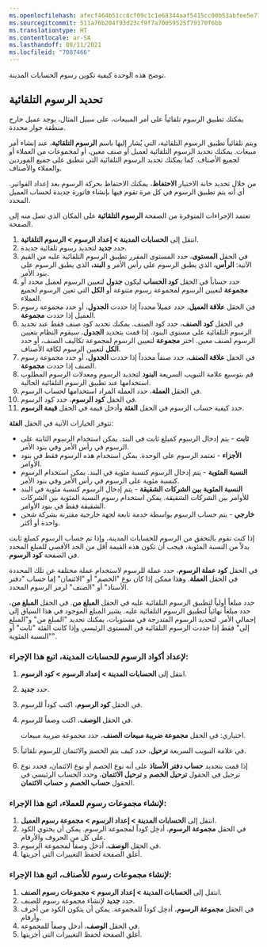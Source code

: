 ```yaml
---
ms.openlocfilehash: afecf464b51cc6cf09c1c1e68344aaf5415cc00b53abfee5e77966dd4a7e7349
ms.sourcegitcommit: 511a76b204f93d23cf9f7a70059525f79170f6bb
ms.translationtype: HT
ms.contentlocale: ar-SA
ms.lasthandoff: 08/11/2021
ms.locfileid: "7087466"
---
```

توضح هذه الوحدة كيفية تكوين رسوم الحسابات المدينة.

## <a name="define-auto-charges"></a>تحديد الرسوم التلقائية 

يمكنك تطبيق الرسوم تلقائياً على أمر المبيعات، على سبيل المثال، يوجد عميل خارج منطقة جوار محددة.

ويتم تلقائياً تطبيق الرسوم التلقائية، التي يُشار إليها باسم **الرسوم التلقائية**، عند إنشاء أمر مبيعات. يمكنك تحديد الرسوم التلقائية لعميل أو صنف معين، أو لمجموعات من العملاء أو لجميع الأصناف. كما يمكنك تحديد الرسوم التلقائية التي تنطبق على جميع الموردين والعملاء والأصناف.

من خلال تحديد خانة الاختيار **الاحتفاظ**، يمكنك الاحتفاظ بحركة الرسوم بعد إعداد الفواتير. أي أنه يتم تطبيق الرسوم في كل مرة تقوم فيها بإنشاء فاتورة جديدة لحساب العميل المحدد.

تعتمد الإجراءات المتوفرة من الصفحة **الرسوم التلقائية** على المكان الذي تصل منه إلى الصفحة.

1.  انتقل إلى **الحسابات المدينة > إعداد الرسوم > الرسوم التلقائية**.
2.  حدد **جديد** لتحديد رسوم تلقائية جديدة.
3.  في الحقل **المستوى**، حدد المستوى المقرر تطبيق الرسوم التلقائية عليه من القيم الآتية: **الرأس،** الذي يطبق الرسوم على رأس الأمر و **البند،** الذي يطبق الرسوم على بنود الأمر.
4.  حدد حساباً في الحقل **كود الحساب** ليكون **جدول** لتعيين الرسوم لعميل محدد أو **مجموعة** لتعيين الرسوم لمجموعة رسوم متنوعة أو **الكل** التي تعين الرسوم لجميع العملاء.
5.  في الحقل **علاقة العميل**، حدد عميلاً محدداً إذا حددت **الجدول**، أو حدد مجموعة رسوم العميل إذا حددت **مجموعة**.
6.  في الحقل **كود الصنف**، حدد كود الصنف. يمكنك تحديد كود صنف فقط عند تحديد الرسوم التلقائية على مستوى البنود. إذا قمت بتحديد **الجدول**، سيقوم النظام بتعيين الرسوم لصنف معين.
    اختر **مجموعة** لتعيين الرسوم لمجموعة تكاليف الصنف، أو حدد **الكل** لتعيين الرسوم لكافة الأصناف.
7.  في الحقل **علاقة الصنف**، حدد صنفاً محدداً إذا حددت **الجدول**، أو حدد مجموعة رسوم الصنف إذا حددت **مجموعة**.
8.  قم بتوسيع علامة التبويب السريعة **البنود** لتحديد الرسوم ومعدلات الرسوم المطلوب استخدامها عند تطبيق الرسوم التلقائية الحالية.
9.  في الحقل **العملة**، حدد العملة المراد استخدامها لحساب الرسوم.
10. في الحقل **كود الرسوم**، حدد كود الرسوم.
11. حدد كيفية حساب الرسوم في الحقل **الفئة** وأدخل قيمة في الحقل **قيمة الرسوم**.

تتوفر الخيارات الآتية في الحقل **الفئة**:

-   **ثابت** - يتم إدخال الرسوم كمبلغ ثابت في البند.
    يمكن استخدام الرسوم الثابتة على الرسوم في رأس الأمر وفي بنود الأمر.
-   **الأجزاء** - تعتمد الرسوم على الوحدة. يمكن استخدام هذه الرسوم فقط في بنود الأوامر.
-   **النسبة المئوية** - يتم إدخال الرسوم كنسبة مئوية في البند.
    يمكن استخدام الرسوم كنسبة مئوية على الرسوم في رأس الأمر وفي بنود الأمر.
-   **النسبة المئوية** **بين الشركات الشقيقة** - يتم إدخال الرسوم كنسبة مئوية في البند للأوامر بين الشركات الشقيقة. يمكن استخدام رسوم النسبة المئوية بين الشركات الشقيقة فقط في بنود الأوامر.
-   **خارجي** - يتم حساب الرسوم بواسطة خدمة تابعة لجهة خارجية مقترنة بشركة شحن واحدة أو أكثر.

إذا كنت تقوم بالتحقق من الرسوم للحسابات المدينة، وإذا تم حساب الرسوم كمبلغ ثابت بدلاً من النسبة المئوية، فيجب أن تكون هذه القيمة أقل من الحد الأقصى للمبلغ المحدد في الصفحة **كود الرسوم**.

في الحقل **كود عملة الرسوم**، حدد عملة للرسوم لاستخدام عملة مختلفة عن تلك المحددة في الحقل **العملة**. وهذا ممكن إذا كان نوع "الخصم" أو "الائتمان" إما حساب "دفتر الأستاذ" أو "الصنف" لرمز الرسوم المحدد.

حدد مبلغاً أولياً لتطبيق الرسوم التلقائية عليه في الحقل **المبلغ من**. في الحقل **المبلغ من**، حدد مبلغاً نهائياً لتطبيق الرسوم التلقائية عليه. يشير المبلغ الموجود في هذا السياق إلى إجمالي الأمر. لتحديد الرسوم المتدرجة في مستويات، يمكنك تحديد "المبلغ من" و"المبلغ إلى" فقط إذا حددت الرسوم التلقائية في المستوى الرئيسي وإذا كانت الفئة "ثابت" أو "النسبة المئوية".

### <a name="to-set-up-charge-codes-for-accounts-receivable-follow-this-procedure"></a>لإعداد أكواد الرسوم للحسابات المدينة، اتبع هذا الإجراء:

1.  انتقل إلى **الحسابات المدينة > إعداد الرسوم > كود الرسوم**.
2.  حدد **جديد**.
3.  في الحقل **كود الرسوم**، اكتب كوداً للرسوم.
4.  في الحقل **الوصف**، اكتب وصفاً للرسوم.

    اختياري: في الحقل **مجموعة ضريبة مبيعات الصنف**، حدد مجموعة ضريبة مبيعات.


5.  في علامة التبويب السريعة **ترحيل**، حدد كيف يتم الخصم والائتمان للرسوم تلقائياً.
6.  إذا قمت بتحديد **حساب دفتر الأستاذ** على أنه نوع الخصم أو نوع الائتمان، فحدد نوع ترحيل في الحقول **ترحيل الخصم** و **ترحيل الائتمان**، وحدد الحساب الرئيسي في الحقول **حساب الخصم** و **حساب الائتمان**.

### <a name="to-create-charges-groups-for-customers-follow-this-procedure"></a>لإنشاء مجموعات رسوم للعملاء، اتبع هذا الإجراء:

1.  انتقل إلى **الحسابات المدينة > إعداد الرسوم > مجموعة رسوم العميل**.
2.  في الحقل **مجموعة الرسوم**، أدخِل كوداً لمجموعة الرسوم.
    يمكن أن يحتوي الكود على كل من الحروف والأرقام.
3.  في الحقل **الوصف**، أدخل وصفاً لمجموعة الرسوم.
4.  أغلق الصفحة لحفظ التغييرات التي أجريتها.

### <a name="to-create-item-charges-groups-follow-this-procedure"></a>لإنشاء مجموعات رسوم للأصناف، اتبع هذا الإجراء:

1.  انتقل إلى **الحسابات المدينة > إعداد الرسوم > مجموعات رسوم الصنف**.
2.  حدد **جديد** لإنشاء مجموعة رسوم للصنف.
3.  في الحقل **مجموعة الرسوم**، أدخِل كوداً للمجموعة. يمكن أن يتكون الكود من أحرف وأرقام.‬
4.  في الحقل **الوصف**، أدخل وصفاً للمجموعة.
5.  أغلق الصفحة لحفظ التغييرات التي أجريتها.
